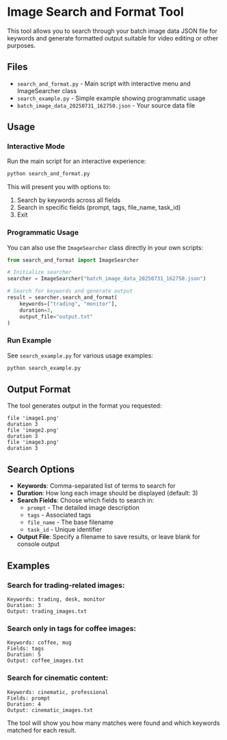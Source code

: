 # Image Search and Format Tool

This tool allows you to search through your batch image data JSON file for keywords and generate formatted output suitable for video editing or other purposes.

## Files

- `search_and_format.py` - Main script with interactive menu and ImageSearcher class
- `search_example.py` - Simple example showing programmatic usage
- `batch_image_data_20250731_162750.json` - Your source data file

## Usage

### Interactive Mode

Run the main script for an interactive experience:

```bash
python search_and_format.py
```

This will present you with options to:
1. Search by keywords across all fields
2. Search in specific fields (prompt, tags, file_name, task_id)
3. Exit

### Programmatic Usage

You can also use the `ImageSearcher` class directly in your own scripts:

```python
from search_and_format import ImageSearcher

# Initialize searcher
searcher = ImageSearcher("batch_image_data_20250731_162750.json")

# Search for keywords and generate output
result = searcher.search_and_format(
    keywords=["trading", "monitor"],
    duration=3,
    output_file="output.txt"
)
```

### Run Example

See `search_example.py` for various usage examples:

```bash
python search_example.py
```

## Output Format

The tool generates output in the format you requested:

```
file 'image1.png'
duration 3
file 'image2.png'
duration 3
file 'image3.png'
duration 3
```

## Search Options

- **Keywords**: Comma-separated list of terms to search for
- **Duration**: How long each image should be displayed (default: 3)
- **Search Fields**: Choose which fields to search in:
  - `prompt` - The detailed image description
  - `tags` - Associated tags
  - `file_name` - The base filename
  - `task_id` - Unique identifier
- **Output File**: Specify a filename to save results, or leave blank for console output

## Examples

### Search for trading-related images:
```
Keywords: trading, desk, monitor
Duration: 3
Output: trading_images.txt
```

### Search only in tags for coffee images:
```
Keywords: coffee, mug
Fields: tags
Duration: 5
Output: coffee_images.txt
```

### Search for cinematic content:
```
Keywords: cinematic, professional
Fields: prompt
Duration: 4
Output: cinematic_images.txt
```

The tool will show you how many matches were found and which keywords matched for each result. 
